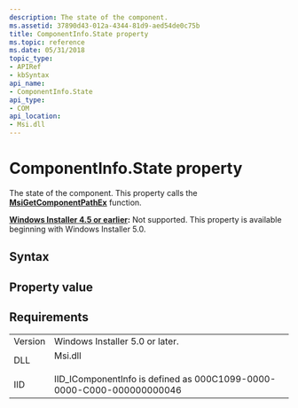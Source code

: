 ```yaml
---
description: The state of the component.
ms.assetid: 37890d43-012a-4344-81d9-aed54de0c75b
title: ComponentInfo.State property
ms.topic: reference
ms.date: 05/31/2018
topic_type: 
- APIRef
- kbSyntax
api_name: 
- ComponentInfo.State
api_type: 
- COM
api_location: 
- Msi.dll
---
```


# ComponentInfo.State property

The state of the component. This property calls the [**MsiGetComponentPathEx**](/windows/desktop/api/Msi/nf-msi-msigetcomponentpathexa) function.

**[Windows Installer 4.5 or earlier](not-supported-in-windows-installer-4-5.md):** Not supported. This property is available beginning with Windows Installer 5.0.

## Syntax

## Property value

## Requirements



|                    |                                                                                    |
|--------------------|------------------------------------------------------------------------------------|
| Version<br/> | Windows Installer 5.0 or later.<br/>                                         |
| DLL<br/>     | <dl> <dt>Msi.dll</dt> </dl> |
| IID<br/>     | IID\_IComponentInfo is defined as 000C1099-0000-0000-C000-000000000046<br/>  |



 

 




